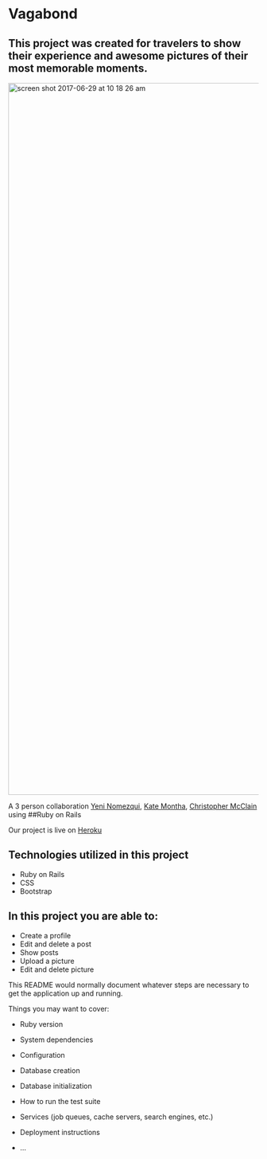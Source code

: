 # Vagabond

## This project was created for travelers to show their experience and awesome pictures of their most memorable moments. 

<img width="1430" alt="screen shot 2017-06-29 at 10 18 26 am" src="https://user-images.githubusercontent.com/22422858/27692340-741446c8-5cb4-11e7-93ec-63e7b4a3ae80.png">

A 3 person collaboration [Yeni Nomezqui](https://github.com/Rolita1007), [Kate Montha](https://github.com/katemontha), [Christopher McClain](https://github.com/cmac1223) using ##Ruby on Rails

Our project is live on [Heroku](https://shielded-mountain-14432.herokuapp.com/)

##  Technologies utilized in this project
* Ruby on Rails
* CSS
* Bootstrap

## In this project you are able to:
* Create a profile
* Edit and delete a post
* Show posts
* Upload a picture
* Edit and delete picture


This README would normally document whatever steps are necessary to get the
application up and running.

Things you may want to cover:

* Ruby version

* System dependencies

* Configuration

* Database creation

* Database initialization

* How to run the test suite

* Services (job queues, cache servers, search engines, etc.)

* Deployment instructions

* ...
